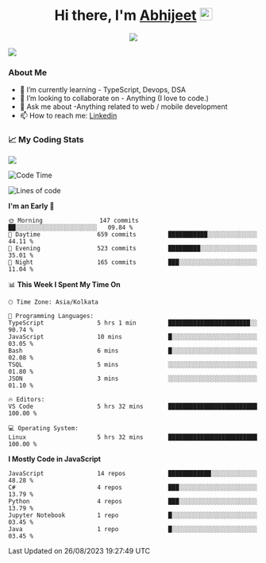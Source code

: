 <div align="center">
   <h1>Hi there, I'm <a href="">Abhijeet</a> <img src="https://media.giphy.com/media/hvRJCLFzcasrR4ia7z/giphy.gif" width="25px"> </h1>
   
   
   <img src="https://pronoun.cyou/x/y?subject=He&object=Him&height=20"> 
</div>

![](https://komarev.com/ghpvc/?username=abhijeetsingh-22)

<h3>About Me </h3>

<!-- - 🔭 I’m currently working on - My engineering Capstone Project -->
- 🌱 I’m currently learning - TypeScript, Devops, DSA
- 👯 I’m looking to collaborate on - Anything (I love to code.)
- 💬 Ask me about -Anything related to web / mobile development
- 📫 How to reach me: [Linkedin](https://www.linkedin.com/in/amabhijeet/)

### &#128200; My Coding Stats

<img align="center" src="https://github-readme-stats.vercel.app/api?username=abhijeetsingh-22&count_private=true&show_icons=true&theme=default&hide=stars" />

<!--START_SECTION:waka-->
![Code Time](http://img.shields.io/badge/Code%20Time-460%20hrs%208%20mins-blue)

![Lines of code](https://img.shields.io/badge/From%20Hello%20World%20I%27ve%20Written-9.7%20million%20lines%20of%20code-blue)

**I'm an Early 🐤** 

```text
🌞 Morning                147 commits         ██░░░░░░░░░░░░░░░░░░░░░░░   09.84 % 
🌆 Daytime                659 commits         ███████████░░░░░░░░░░░░░░   44.11 % 
🌃 Evening                523 commits         █████████░░░░░░░░░░░░░░░░   35.01 % 
🌙 Night                  165 commits         ███░░░░░░░░░░░░░░░░░░░░░░   11.04 % 
```


📊 **This Week I Spent My Time On** 

```text
🕑︎ Time Zone: Asia/Kolkata

💬 Programming Languages: 
TypeScript               5 hrs 1 min         ███████████████████████░░   90.74 % 
JavaScript               10 mins             █░░░░░░░░░░░░░░░░░░░░░░░░   03.05 % 
Bash                     6 mins              █░░░░░░░░░░░░░░░░░░░░░░░░   02.08 % 
TSQL                     5 mins              ░░░░░░░░░░░░░░░░░░░░░░░░░   01.80 % 
JSON                     3 mins              ░░░░░░░░░░░░░░░░░░░░░░░░░   01.10 % 

🔥 Editors: 
VS Code                  5 hrs 32 mins       █████████████████████████   100.00 % 

💻 Operating System: 
Linux                    5 hrs 32 mins       █████████████████████████   100.00 % 
```

**I Mostly Code in JavaScript** 

```text
JavaScript               14 repos            ████████████░░░░░░░░░░░░░   48.28 % 
C#                       4 repos             ███░░░░░░░░░░░░░░░░░░░░░░   13.79 % 
Python                   4 repos             ███░░░░░░░░░░░░░░░░░░░░░░   13.79 % 
Jupyter Notebook         1 repo              █░░░░░░░░░░░░░░░░░░░░░░░░   03.45 % 
Java                     1 repo              █░░░░░░░░░░░░░░░░░░░░░░░░   03.45 % 
```




 Last Updated on 26/08/2023 19:27:49 UTC
<!--END_SECTION:waka-->

